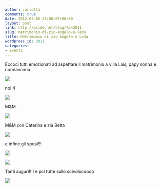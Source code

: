 ```yaml
---
author: carlotta
comments: true
date: 2012-03-05 23:08:07+00:00
layout: post
link: http://pilde.net/blog/?p=2811
slug: matrimonio-di-zio-angelo-e-leda
title: Matrimonio di zio Angelo e Leda
wordpress_id: 2811
categories:
- Eventi
---
```


Eccoci tutti emozionati ad aspettare il matrimonio a villa Lais, papy nonna e nonnanonna

![](http://pilde.net/blog/wp-content/uploads/2012/03/invitati11.jpg)

noi 4

![](http://pilde.net/blog/wp-content/uploads/2012/03/family1.jpg)

M&M

![](http://pilde.net/blog/wp-content/uploads/2012/03/mm.jpg)

M&M con Caterina e zia Betta

![](http://pilde.net/blog/wp-content/uploads/2012/03/bimbe.jpg)

e infine gli sposi!!!

![](http://pilde.net/blog/wp-content/uploads/2012/03/al.jpg)

![](http://pilde.net/blog/wp-content/uploads/2012/03/sposi.jpg)

Tanti auguri!!!! e poi tutte sullo scivoloooooo

![](http://pilde.net/blog/wp-content/uploads/2012/03/scivolo.jpg)
